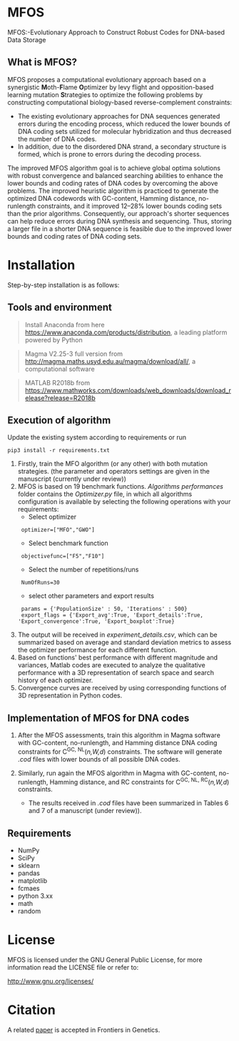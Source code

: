 # MFOS

MFOS:-Evolutionary Approach to Construct Robust Codes for DNA-based Data Storage 

## What is MFOS?

MFOS proposes a computational evolutionary approach based on a synergistic **M**oth-**F**lame **O**ptimizer by levy flight and opposition-based learning mutation **S**trategies to optimize the following problems by constructing computational biology-based reverse-complement constraints:

- The existing evolutionary approaches for DNA sequences generated errors during the encoding process, which reduced the lower bounds of DNA coding sets utilized for molecular hybridization and thus decreased the number of DNA codes. 
- In addition, due to the disordered DNA strand, a secondary structure is formed, which is prone to errors during the decoding process. 

The improved MFOS algorithm goal is to achieve global optima solutions with robust convergence and balanced searching abilities to enhance the lower bounds and coding rates of DNA codes by overcoming the above problems. The improved heuristic algorithm is practiced to generate the optimized DNA codewords with GC-content, Hamming distance, no-runlength constraints, and it improved 12–28% lower bounds coding sets than the prior algorithms. Consequently, our approach's shorter sequences can help reduce errors during DNA synthesis and sequencing. Thus, storing a larger file in a shorter DNA sequence is feasible due to the improved lower bounds and coding rates of DNA coding sets. 

# Installation 

Step-by-step installation is as follows: 

## Tools and environment 

> Install Anaconda from here https://www.anaconda.com/products/distribution, a leading platform powered by Python 

> Magma V2.25-3 full version from http://magma.maths.usyd.edu.au/magma/download/all/, a computational software

> MATLAB R2018b from https://www.mathworks.com/downloads/web_downloads/download_release?release=R2018b 


## Execution of algorithm 

Update the existing system according to requirements or run

```
pip3 install -r requirements.txt
```
1. Firstly, train the MFO algorithm (or any other) with both mutation strategies.
(the parameter and operators settings are given in the manuscript (currently under review))
2. MFOS is based on 19 benchmark functions. *Algorithms performances* folder contains the *Optimizer.py* file, in which all algorithms configuration is available by selecting the following operations with your requirements:
   - Select optimizer
   ```
    optimizer=["MFO","GWO"]
   ``` 
   - Select benchmark function 
   ```
    objectivefunc=["F5","F10"] 
   ``` 
   - Select the number of repetitions/runs
   ```
    NumOfRuns=30 
   ``` 
   - select other parameters and export results 
   ```
    params = {'PopulationSize' : 50, 'Iterations' : 500}
    export_flags = {'Export_avg':True, 'Export_details':True, 'Export_convergence':True, 'Export_boxplot':True}
   ``` 
3. The output will be received in *experiment_details.csv*, which can be summarized based on average and standard deviation metrics to assess the optimizer performance for each different function.
4. Based on functions' best performance with different magnitude and variances, Matlab codes are executed to analyze the qualitative performance with a 3D representation of search space and search history of each optimizer.
5. Convergence curves are received by using corresponding functions of 3D representation in Python codes. 

## Implementation of MFOS for DNA codes

1. After the MFOS assessments, train this algorithm in Magma software with GC-content, no-runlength, and Hamming distance DNA coding constraints for C<sup>GC, NL</sup>(*n,W,d*) constraints. The software will generate *.cod* files with lower bounds of all possible DNA codes. 
2. Similarly, run again the MFOS algorithm in Magma with GC-content, no-runlength, Hamming distance, and RC constraints for C<sup>GC, NL, RC</sup>(*n,W,d*) constraints.

   - The results received in *.cod* files have been summarized in Tables 6 and 7 of a manuscript (under review)).


## Requirements

- NumPy
- SciPy
- sklearn
- pandas
- matplotlib
- fcmaes
- python 3.xx 
- math
- random 

# License

MFOS is licensed under the GNU General Public License, for more information read the LICENSE file or refer to:

http://www.gnu.org/licenses/

# Citation

A related [paper](https://www.frontiersin.org/articles/10.3389/fgene.2023.1158337/abstract) is accepted in Frontiers in Genetics.
